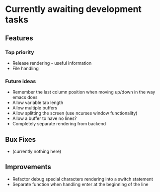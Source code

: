 # Currently awaiting development tasks

## Features

### Top priority

* Release rendering - useful information
* File handling

### Future ideas

* Remember the last column position when moving up/down in the way emacs does
* Allow variable tab length
* Allow multiple buffers
* Allow splitting the screen (use ncurses window functionality)
* Allow a buffer to have no lines?
* Completely separate rendering from backend

## Bux Fixes

* (currently nothing here)

## Improvements

* Refactor debug special characters rendering into a switch statement
* Separate function when handling enter at the beginning of the line
